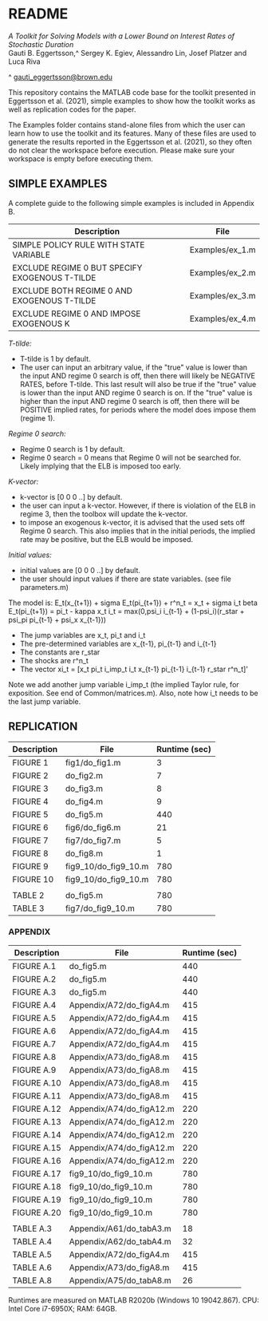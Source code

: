 # README

*A Toolkit for Solving Models with a Lower Bound on Interest Rates of Stochastic Duration*  
Gauti B. Eggertsson,^ Sergey K. Egiev, Alessandro Lin, Josef Platzer and Luca Riva  

^ gauti_eggertsson@brown.edu  

This repository contains the MATLAB code base for the toolkit presented in Eggertsson et al. (2021), simple examples to show how the toolkit works as well as replication codes for the paper.


The Examples folder contains stand-alone files from which the user can learn how to use the toolkit and its features.
Many of these files are used to generate the results reported in the Eggertsson et al. (2021), so they often do not clear the workspace before execution. Please make sure your workspace is empty before executing them. 


## SIMPLE EXAMPLES

A complete guide to the following simple examples is included in Appendix B.

| Description                                    | File            |
| --                                             | --              |
| SIMPLE POLICY RULE WITH STATE VARIABLE         | Examples/ex_1.m |
| EXCLUDE REGIME 0 BUT SPECIFY EXOGENOUS T-TILDE | Examples/ex_2.m |
| EXCLUDE BOTH REGIME 0 AND EXOGENOUS T-TILDE    | Examples/ex_3.m |
| EXCLUDE REGIME 0 AND IMPOSE EXOGENOUS K        | Examples/ex_4.m |

*T-tilde:*
- T-tilde is 1 by default.
- The user can input an arbitrary value, if the "true" value is lower than the input AND regime 0 search is off, then there will likely be NEGATIVE RATES, before T-tilde. This last result will also be true if the "true" value is lower than the input AND regime 0 search is on. If the "true" value is higher than the input AND regime 0 search is off, then there will be POSITIVE implied rates, for periods where the model does impose them (regime 1).

*Regime 0 search:*
- Regime 0 search is 1 by default.
- Regime 0 search = 0 means that Regime 0 will not be searched for. Likely implying that the ELB is imposed too early.

*K-vector:*
- k-vector is [0 0 0 ..]  by default.
- the user can input a k-vector. However, if there is violation of the ELB in regime 3, then the toolbox will update the k-vector.
- to impose an exogenous k-vector, it is advised that the used sets off Regime 0 search. This also implies that in the initial periods, the implied rate may be positive, but the ELB would be imposed.

*Initial values:*
- initial values are [0 0 0 ..]  by default.
- the user should input values if there are state variables. (see file parameters.m)

The model is:
E_t(x_{t+1}) + sigma E_t(pi_{t+1}) + r^n_t = x_t + sigma i_t
beta E_t(pi_{t+1}) = pi_t - kappa x_t
i_t = max(0,psi_i i_{t-1} + (1-psi_i)(r_star + psi_pi pi_{t-1} + psi_x x_{t-1}))

- The jump variables are x_t, pi_t and i_t
- The pre-determined variables are x_{t-1}, pi_{t-1} and i_{t-1}
- The constants are r_star
- The shocks are r^n_t
- The vector xi_t = [x_t pi_t i_imp_t i_t x_{t-1} pi_{t-1} i_{t-1} r_star r^n_t]'

Note we add another jump variable i_imp_t (the implied Taylor rule, for exposition. See end of Common/matrices.m). Also, note how i_t needs to be the last jump variable.

## REPLICATION

| Description  | File                 | Runtime (sec) |
| --           | --                   | --            |
| FIGURE  1    | fig1/do_fig1.m       | 3             |
| FIGURE  2    | do_fig2.m            | 7             |
| FIGURE  3    | do_fig3.m            | 8             |
| FIGURE  4    | do_fig4.m            | 9             |
| FIGURE  5    | do_fig5.m            | 440           |
| FIGURE  6    | fig6/do_fig6.m       | 21            |
| FIGURE  7    | fig7/do_fig7.m       | 5             |
| FIGURE  8    | do_fig8.m            | 1             |
| FIGURE  9    | fig9_10/do_fig9_10.m | 780           |
| FIGURE 10    | fig9_10/do_fig9_10.m | 780           |
|              |                      |               |
| TABLE   2    | do_fig5.m            | 780           |
| TABLE   3    | fig7/do_fig9_10.m    | 780           |

### APPENDIX

| Description | File                     | Runtime (sec) |
| --          | --                       | --            |
| FIGURE A.1  | do_fig5.m                | 440           | 
| FIGURE A.2  | do_fig5.m                | 440           |
| FIGURE A.3  | do_fig5.m                | 440           |
| FIGURE A.4  | Appendix/A72/do_figA4.m  | 415           |
| FIGURE A.5  | Appendix/A72/do_figA4.m  | 415           |
| FIGURE A.6  | Appendix/A72/do_figA4.m  | 415           |
| FIGURE A.7  | Appendix/A72/do_figA4.m  | 415           |
| FIGURE A.8  | Appendix/A73/do_figA8.m  | 415           |
| FIGURE A.9  | Appendix/A73/do_figA8.m  | 415           |
| FIGURE A.10 | Appendix/A73/do_figA8.m  | 415           |
| FIGURE A.11 | Appendix/A73/do_figA8.m  | 415           |
| FIGURE A.12 | Appendix/A74/do_figA12.m | 220           |
| FIGURE A.13 | Appendix/A74/do_figA12.m | 220           |
| FIGURE A.14 | Appendix/A74/do_figA12.m | 220           |
| FIGURE A.15 | Appendix/A74/do_figA12.m | 220           |
| FIGURE A.16 | Appendix/A74/do_figA12.m | 220           |
| FIGURE A.17 | fig9_10/do_fig9_10.m     | 780           |
| FIGURE A.18 | fig9_10/do_fig9_10.m     | 780           |
| FIGURE A.19 | fig9_10/do_fig9_10.m     | 780           |
| FIGURE A.20 | fig9_10/do_fig9_10.m     | 780           |
|             |                          |               |
| TABLE A.3   | Appendix/A61/do_tabA3.m  | 18            |
| TABLE A.4   | Appendix/A62/do_tabA4.m  | 32            |
| TABLE A.5   | Appendix/A72/do_figA4.m  | 415           |
| TABLE A.6   | Appendix/A73/do_figA8.m  | 415           |
| TABLE A.8   | Appendix/A75/do_tabA8.m  | 26            |

Runtimes are measured on MATLAB R2020b (Windows 10 19042.867). 
CPU: Intel Core i7-6950X; RAM: 64GB. 
